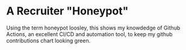 # A Recruiter "Honeypot"

Using the term honeypot loosley, this shows my knowdedge of Github Actions, an excellent CI/CD and automation tool, to keep my github contributions chart looking green. 
